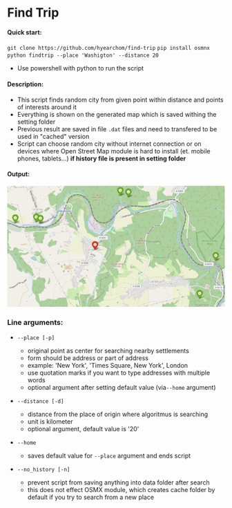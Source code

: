 # Find Trip

#### Quick start:

`git clone https://github.com/hyearchom/find-trip`
`pip install osmnx`
`python findtrip --place 'Washigton' --distance 20`

- Use powershell with python to run the script
    
#### Description:

- This script finds random city from given point within distance and points of interests around it
- Everything is shown on the generated map which is saved withing the setting folder
- Previous result are saved in file `.dat` files and need to transfered to be used in "cached" version
- Script can choose random city without internet connection or on devices where Open Street Map module is hard to install (et. mobile phones, tablets...) **if history file is present in setting folder**

#### Output:

![Target city example](map_example.png)
### Line arguments:

- `--place [-p]`
	- original point as center for searching nearby settlements
	- form should be address or part of address
	- example: 'New York', 'Times Square, New York', London
	- use quotation marks if you want to type addresses with multiple words
	- optional argument after setting default value (via`--home` argument)

- `--distance [-d]` 
	- distance from the place of origin where algoritmus is searching
	- unit is kilometer
	- optional argument, default value is '20'
	
- `--home`
	- saves default value for `--place` argument and ends script

- `--no_history [-n]`
	- prevent script from saving anything into data folder after search
	- this does not effect OSMX module, which creates cache folder by default if you try to search from a new place
